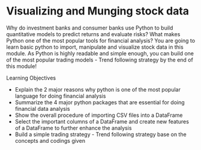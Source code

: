 # Visualizing and Munging stock data
Why do investment banks and consumer banks use Python to build quantitative models to predict returns and evaluate risks? What makes Python one of the most popular tools for financial analysis? You are going to learn basic python to import, manipulate and visualize stock data in this module. As Python is highly readable and simple enough, you can build one of the most popular trading models - Trend following strategy by the end of this module!

Learning Objectives
- Explain the 2 major reasons why python is one of the most popular language for doing financial analysis
- Summarize the 4 major python packages that are essential for doing financial data analysis
- Show the overall procedure of importing CSV files into a DataFrame
- Select the important columns of a DataFrame and create new features of a DataFrame to further enhance the analysis
- Build a simple trading strategy - Trend following strategy base on the concepts and codings given
